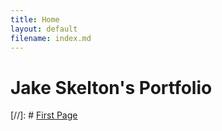 ```yaml
---
title: Home
layout: default
filename: index.md
---
```


# Jake Skelton's Portfolio

[//]: # [First Page](https://jakeskelton.co.uk/first_page)